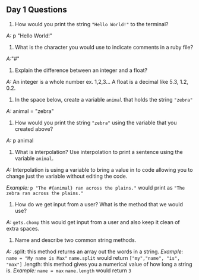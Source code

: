 ## Day 1 Questions

1. How would you print the string `"Hello World!"` to the terminal?

*A:* p "Hello World!"

1. What is the character you would use to indicate comments in a ruby file?

*A:*"#"

1. Explain the difference between an integer and a float?

*A:* An integer is a whole number ex. 1,2,3... A float is a decimal like 5.3, 1.2, 0.2.

1. In the space below, create a variable `animal` that holds the string `"zebra"`

*A:* animal = "zebra"

1. How would you print the string `"zebra"` using the variable that you created above?

*A:* p animal

1. What is interpolation? Use interpolation to print a sentence using the variable `animal`.

*A:* Interpolation is using a variable to bring a value in to code allowing you to change just the variable without editing the code.

*Example:* `p "The #{animal} ran across the plains."` would print as
`"The zebra ran across the plains."`

1. How do we get input from a user? What is the method that we would use?

*A:* `gets.chomp` this would get input from a user and also keep it clean of extra spaces.

1. Name and describe two common string methods.

*A:* .split: this method returns an array out the words in a string.
*Example:* `name = "My name is Max"`
`name.split` would return `["my","name", "is", "max"]`
.length: this method gives you a numerical value of how long a string is.
*Example:* `name = max`
`name.length` would return `3`

